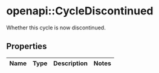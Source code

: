# openapi::CycleDiscontinued

Whether this cycle is now discontinued.

## Properties
Name | Type | Description | Notes
------------ | ------------- | ------------- | -------------


